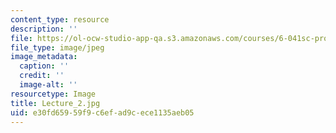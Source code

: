 ```yaml
---
content_type: resource
description: ''
file: https://ol-ocw-studio-app-qa.s3.amazonaws.com/courses/6-041sc-probabilistic-systems-analysis-and-applied-probability-fall-2013/e30fd65959f9c6efad9cece1135aeb05_Lecture_2.jpg
file_type: image/jpeg
image_metadata:
  caption: ''
  credit: ''
  image-alt: ''
resourcetype: Image
title: Lecture_2.jpg
uid: e30fd659-59f9-c6ef-ad9c-ece1135aeb05
---
```

